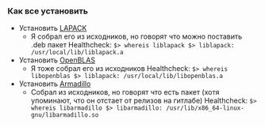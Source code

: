 ### Как все установить

- Установить [LAPACK](http://www.netlib.org/lapack/)
    * Я собрал его из исходников, но говорят что можно поставить .deb пакет
        Healthcheck: 
            ```
                $> whereis liblapack
                $> liblapack: /usr/local/lib/liblapack.a
            ```
- Установить [OpenBLAS](https://www.openblas.net/)
    * Я тоже собрал его из исходников
        Healthcheck:
            ```
                $> whereis libopenblas
                $> liblapack: /usr/local/lib/libopenblas.a
            ```
- Установить [Armadillo](https://gitlab.com/conradsnicta/armadillo-code)
    * Собрал из исходников, но говорят что есть пакет (хотя упоминают, что он отстает от релизов на гитлабе)
        Healthcheck:
            ```
                $> whereis libarmadillo
                $> libarmadillo: /usr/lib/x86_64-linux-gnu/libarmadillo.so
            ```
